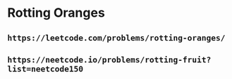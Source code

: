 # Rotting Oranges

## `https://leetcode.com/problems/rotting-oranges/`

## `https://neetcode.io/problems/rotting-fruit?list=neetcode150`

